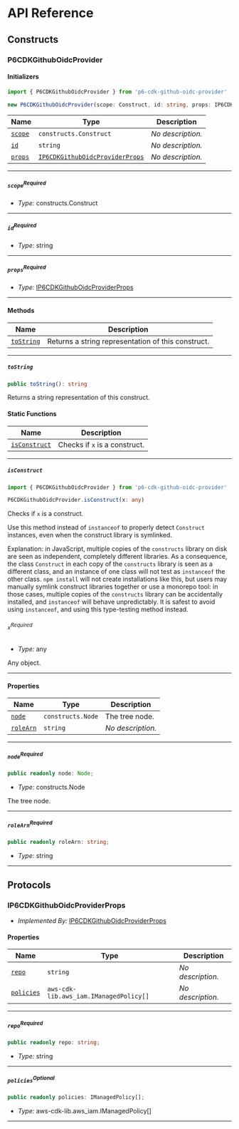 # API Reference <a name="API Reference" id="api-reference"></a>

## Constructs <a name="Constructs" id="Constructs"></a>

### P6CDKGithubOidcProvider <a name="P6CDKGithubOidcProvider" id="p6-cdk-github-oidc-provider.P6CDKGithubOidcProvider"></a>

#### Initializers <a name="Initializers" id="p6-cdk-github-oidc-provider.P6CDKGithubOidcProvider.Initializer"></a>

```typescript
import { P6CDKGithubOidcProvider } from 'p6-cdk-github-oidc-provider'

new P6CDKGithubOidcProvider(scope: Construct, id: string, props: IP6CDKGithubOidcProviderProps)
```

| **Name** | **Type** | **Description** |
| --- | --- | --- |
| <code><a href="#p6-cdk-github-oidc-provider.P6CDKGithubOidcProvider.Initializer.parameter.scope">scope</a></code> | <code>constructs.Construct</code> | *No description.* |
| <code><a href="#p6-cdk-github-oidc-provider.P6CDKGithubOidcProvider.Initializer.parameter.id">id</a></code> | <code>string</code> | *No description.* |
| <code><a href="#p6-cdk-github-oidc-provider.P6CDKGithubOidcProvider.Initializer.parameter.props">props</a></code> | <code><a href="#p6-cdk-github-oidc-provider.IP6CDKGithubOidcProviderProps">IP6CDKGithubOidcProviderProps</a></code> | *No description.* |

---

##### `scope`<sup>Required</sup> <a name="scope" id="p6-cdk-github-oidc-provider.P6CDKGithubOidcProvider.Initializer.parameter.scope"></a>

- *Type:* constructs.Construct

---

##### `id`<sup>Required</sup> <a name="id" id="p6-cdk-github-oidc-provider.P6CDKGithubOidcProvider.Initializer.parameter.id"></a>

- *Type:* string

---

##### `props`<sup>Required</sup> <a name="props" id="p6-cdk-github-oidc-provider.P6CDKGithubOidcProvider.Initializer.parameter.props"></a>

- *Type:* <a href="#p6-cdk-github-oidc-provider.IP6CDKGithubOidcProviderProps">IP6CDKGithubOidcProviderProps</a>

---

#### Methods <a name="Methods" id="Methods"></a>

| **Name** | **Description** |
| --- | --- |
| <code><a href="#p6-cdk-github-oidc-provider.P6CDKGithubOidcProvider.toString">toString</a></code> | Returns a string representation of this construct. |

---

##### `toString` <a name="toString" id="p6-cdk-github-oidc-provider.P6CDKGithubOidcProvider.toString"></a>

```typescript
public toString(): string
```

Returns a string representation of this construct.

#### Static Functions <a name="Static Functions" id="Static Functions"></a>

| **Name** | **Description** |
| --- | --- |
| <code><a href="#p6-cdk-github-oidc-provider.P6CDKGithubOidcProvider.isConstruct">isConstruct</a></code> | Checks if `x` is a construct. |

---

##### `isConstruct` <a name="isConstruct" id="p6-cdk-github-oidc-provider.P6CDKGithubOidcProvider.isConstruct"></a>

```typescript
import { P6CDKGithubOidcProvider } from 'p6-cdk-github-oidc-provider'

P6CDKGithubOidcProvider.isConstruct(x: any)
```

Checks if `x` is a construct.

Use this method instead of `instanceof` to properly detect `Construct`
instances, even when the construct library is symlinked.

Explanation: in JavaScript, multiple copies of the `constructs` library on
disk are seen as independent, completely different libraries. As a
consequence, the class `Construct` in each copy of the `constructs` library
is seen as a different class, and an instance of one class will not test as
`instanceof` the other class. `npm install` will not create installations
like this, but users may manually symlink construct libraries together or
use a monorepo tool: in those cases, multiple copies of the `constructs`
library can be accidentally installed, and `instanceof` will behave
unpredictably. It is safest to avoid using `instanceof`, and using
this type-testing method instead.

###### `x`<sup>Required</sup> <a name="x" id="p6-cdk-github-oidc-provider.P6CDKGithubOidcProvider.isConstruct.parameter.x"></a>

- *Type:* any

Any object.

---

#### Properties <a name="Properties" id="Properties"></a>

| **Name** | **Type** | **Description** |
| --- | --- | --- |
| <code><a href="#p6-cdk-github-oidc-provider.P6CDKGithubOidcProvider.property.node">node</a></code> | <code>constructs.Node</code> | The tree node. |
| <code><a href="#p6-cdk-github-oidc-provider.P6CDKGithubOidcProvider.property.roleArn">roleArn</a></code> | <code>string</code> | *No description.* |

---

##### `node`<sup>Required</sup> <a name="node" id="p6-cdk-github-oidc-provider.P6CDKGithubOidcProvider.property.node"></a>

```typescript
public readonly node: Node;
```

- *Type:* constructs.Node

The tree node.

---

##### `roleArn`<sup>Required</sup> <a name="roleArn" id="p6-cdk-github-oidc-provider.P6CDKGithubOidcProvider.property.roleArn"></a>

```typescript
public readonly roleArn: string;
```

- *Type:* string

---




## Protocols <a name="Protocols" id="Protocols"></a>

### IP6CDKGithubOidcProviderProps <a name="IP6CDKGithubOidcProviderProps" id="p6-cdk-github-oidc-provider.IP6CDKGithubOidcProviderProps"></a>

- *Implemented By:* <a href="#p6-cdk-github-oidc-provider.IP6CDKGithubOidcProviderProps">IP6CDKGithubOidcProviderProps</a>


#### Properties <a name="Properties" id="Properties"></a>

| **Name** | **Type** | **Description** |
| --- | --- | --- |
| <code><a href="#p6-cdk-github-oidc-provider.IP6CDKGithubOidcProviderProps.property.repo">repo</a></code> | <code>string</code> | *No description.* |
| <code><a href="#p6-cdk-github-oidc-provider.IP6CDKGithubOidcProviderProps.property.policies">policies</a></code> | <code>aws-cdk-lib.aws_iam.IManagedPolicy[]</code> | *No description.* |

---

##### `repo`<sup>Required</sup> <a name="repo" id="p6-cdk-github-oidc-provider.IP6CDKGithubOidcProviderProps.property.repo"></a>

```typescript
public readonly repo: string;
```

- *Type:* string

---

##### `policies`<sup>Optional</sup> <a name="policies" id="p6-cdk-github-oidc-provider.IP6CDKGithubOidcProviderProps.property.policies"></a>

```typescript
public readonly policies: IManagedPolicy[];
```

- *Type:* aws-cdk-lib.aws_iam.IManagedPolicy[]

---

